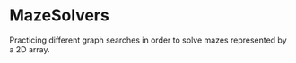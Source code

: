 # MazeSolvers
Practicing different graph searches in order to solve mazes represented by a 2D array.
